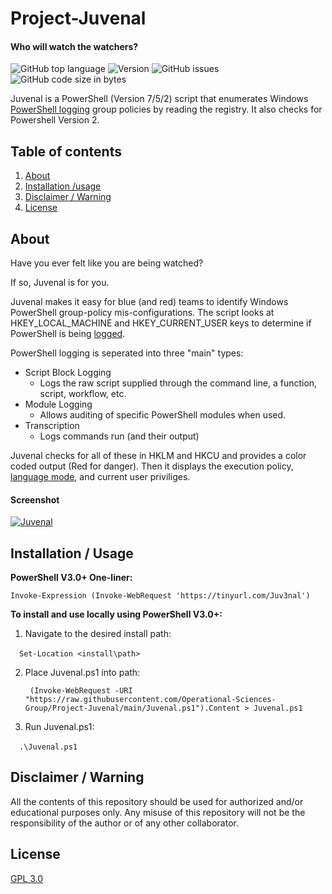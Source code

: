 # Project-Juvenal
#### Who will watch the watchers?

![GitHub top language](https://img.shields.io/github/languages/top/Operational-Sciences-Group/Project-Juvenal?label=PowerShell&logo=powershell&style=plastic)
![Version](https://img.shields.io/badge/Version-1.0-sucess?style=plastic)
![GitHub issues](https://img.shields.io/github/issues/Operational-Sciences-Group/Project-Juvenal?logo=Github&style=plastic)
![GitHub code size in bytes](https://img.shields.io/github/languages/code-size/Operational-Sciences-Group/Project-Juvenal?style=plastic)

Juvenal is a PowerShell (Version 7/5/2) script that enumerates Windows [PowerShell logging](https://devblogs.microsoft.com/powershell/powershell-the-blue-team/) group policies by reading the registry. It also checks for Powershell Version 2.



## Table of contents

1. [About](https://github.com/Operational-Sciences-Group/Project-Juvenal/blob/main/README.md#about)
2. [Installation /usage](https://github.com/Operational-Sciences-Group/Project-Juvenal/blob/main/README.md#installation--usage)
3. [Disclaimer / Warning](https://github.com/Operational-Sciences-Group/Project-Juvenal/blob/main/README.md#disclaimer--warning)
4. [License](https://github.com/Operational-Sciences-Group/Project-Juvenal/blob/main/README.md#license)

## About

Have you ever felt like you are being watched?

If so, Juvenal is for you.


Juvenal makes it easy for blue (and red) teams to identify Windows PowerShell group-policy mis-configurations.
The script looks at HKEY_LOCAL_MACHINE and HKEY_CURRENT_USER keys to determine if PowerShell is being [logged](https://docs.microsoft.com/en-us/powershell/module/microsoft.powershell.core/about/about_logging_windows?view=powershell-7.1&viewFallbackFrom=powershell-5.1).

PowerShell logging is seperated into three "main" types:

* Script Block Logging
  - Logs the raw script supplied through the command line, a function, script, workflow, etc.
* Module Logging
  - Allows auditing of specific PowerShell modules when used.
* Transcription
  - Logs commands run (and their output)

Juvenal checks for all of these in HKLM and HKCU and provides a color coded output (Red for danger). Then it displays the execution policy, [language mode](https://docs.microsoft.com/en-us/powershell/module/microsoft.powershell.core/about/about_language_modes?view=powershell-7.1), and current user priviliges. 

#### Screenshot
<a href="https://ibb.co/cyjrZqz"><img src="https://i.ibb.co/0nxG65P/Juvenal.png" alt="Juvenal" border="0"></a>

## Installation / Usage

**PowerShell V3.0+ One-liner:**

```Invoke-Expression (Invoke-WebRequest 'https://tinyurl.com/Juv3nal')```

**To install and use locally using PowerShell V3.0+:**

1. Navigate to the desired install path:

&emsp;```Set-Location <install\path>```

2. Place Juvenal.ps1 into path:

        (Invoke-WebRequest -URI "https://raw.githubusercontent.com/Operational-Sciences-Group/Project-Juvenal/main/Juvenal.ps1").Content > Juvenal.ps1
        
3. Run Juvenal.ps1:

&emsp;```.\Juvenal.ps1```


## Disclaimer / Warning
All the contents of this repository should be used for authorized and/or educational purposes only. Any misuse of this repository will not be the responsibility of the author or of any other collaborator.


## License

[GPL 3.0](https://github.com/Operational-Sciences-Group/Project-Juvenal/blob/main/LICENSE)
